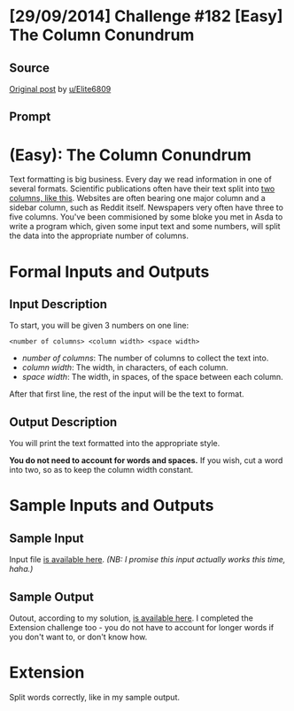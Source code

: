 # [29/09/2014] Challenge #182 [Easy] The Column Conundrum

## Source

[Original post](https://old.reddit.com/r/dailyprogrammer/comments/2hssx6/29092014_challenge_182_easy_the_column_conundrum/) by [u/Elite6809](https://old.reddit.com/user/Elite6809)

## Prompt

# [](#EasyIcon) **(Easy)**: The Column Conundrum
Text formatting is big business. Every day we read information in one of several formats. Scientific publications often have their text split into [two columns, like this](https://isotropic.org/papers/chicken.pdf). Websites are often bearing one major column and a sidebar column, such as Reddit itself. Newspapers very often have three to five columns. You've been commisioned by some bloke you met in Asda to write a program which, given some input text and some numbers, will split the data into the appropriate number of columns.

# Formal Inputs and Outputs

## Input Description

To start, you will be given 3 numbers on one line:

	<number of columns> <column width> <space width>

* *number of columns*: The number of columns to collect the text into.
* *column width*: The width, in characters, of each column.
* *space width*: The width, in spaces, of the space between each column.

After that first line, the rest of the input will be the text to format.

## Output Description

You will print the text formatted into the appropriate style.

**You do not need to account for words and spaces.** If you wish, cut a word into two, so as to keep the column width constant.

# Sample Inputs and Outputs

## Sample Input

Input file [is available here](https://web.archive.org/web/20180826160913/https://gist.githubusercontent.com/Quackmatic/b19f592be2c0ee9e22d7/raw/45457a757d1f126d94a4736354c78906eeb819a3/c182e-input.txt). *(NB: I promise this input actually works this time, haha.)*

## Sample Output

Outout, according to my solution, [is available here](https://web.archive.org/web/20180826160903/https://gist.githubusercontent.com/Quackmatic/1ef9af9f3989e48ee1c4/raw/4cbcd546b7bc1dd415b9a804eb93e671d927cb43/c182e-output.txt). I completed the Extension challenge too - you do not have to account for longer words if you don't want to, or don't know how.

# Extension

Split words correctly, like in my sample output.
